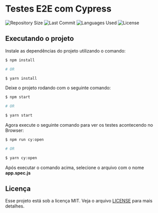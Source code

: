 # Testes E2E com Cypress

<p>
  <img src="https://img.shields.io/github/repo-size/guilhermesantoss/medium-cypress" alt="Repository Size" />
  <img src="https://img.shields.io/github/last-commit/guilhermesantoss/medium-cypress" alt="Last Commit" />
  <img src="https://img.shields.io/github/languages/count/guilhermesantoss/medium-cypress?color=red" alt="Languages Used" />
  <img src="https://img.shields.io/github/license/guilhermesantoss/medium-cypress?color=yellow" alt="License" />
</p>

## Executando o projeto

Instale as dependências do projeto utilizando o comando:
```bash
$ npm install

# OR

$ yarn install
```

Deixe o projeto rodando com o seguinte comando:
```bash
$ npm start

# OR

$ yarn start
```

Agora execute o seguinte comando para ver os testes acontecendo no Browser:
```bash
$ npm run cy:open

# OR

$ yarn cy:open
```

Após executar o comando acima, selecione o arquivo com o nome **app.spec.js**

## Licença

Esse projeto está sob a licença MIT. Veja o arquivo [LICENSE](LICENSE) para mais detalhes.
